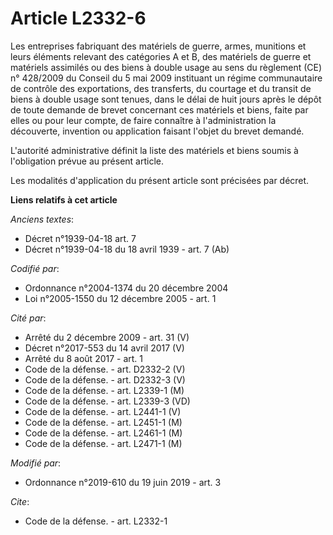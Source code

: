 # Article L2332-6

Les entreprises fabriquant des matériels de guerre, armes, munitions et leurs éléments relevant des catégories A et B, des
matériels de guerre et matériels assimilés ou des biens à double usage au sens du règlement (CE) n° 428/2009 du Conseil du 5
mai 2009 instituant un régime communautaire de contrôle des exportations, des transferts, du courtage et du transit de biens
à double usage sont tenues, dans le délai de huit jours après le dépôt de toute demande de brevet concernant ces matériels et
biens, faite par elles ou pour leur compte, de faire connaître à l'administration la découverte, invention ou application
faisant l'objet du brevet demandé.

L'autorité administrative définit la liste des matériels et biens soumis à l'obligation prévue au présent article.

Les modalités d'application du présent article sont précisées par décret.

**Liens relatifs à cet article**

_Anciens textes_:

  - Décret n°1939-04-18 art. 7
  - Décret n°1939-04-18 du 18 avril 1939 - art. 7 (Ab)

_Codifié par_:

  - Ordonnance n°2004-1374 du 20 décembre 2004
  - Loi n°2005-1550 du 12 décembre 2005 - art. 1

_Cité par_:

  - Arrêté du 2 décembre 2009 - art. 31 (V)
  - Décret n°2017-553 du 14 avril 2017 (V)
  - Arrêté du 8 août 2017 - art. 1
  - Code de la défense. - art. D2332-2 (V)
  - Code de la défense. - art. D2332-3 (V)
  - Code de la défense. - art. L2339-1 (M)
  - Code de la défense. - art. L2339-3 (VD)
  - Code de la défense. - art. L2441-1 (V)
  - Code de la défense. - art. L2451-1 (M)
  - Code de la défense. - art. L2461-1 (M)
  - Code de la défense. - art. L2471-1 (M)

_Modifié par_:

  - Ordonnance n°2019-610 du 19 juin 2019 - art. 3

_Cite_:

  - Code de la défense. - art. L2332-1
